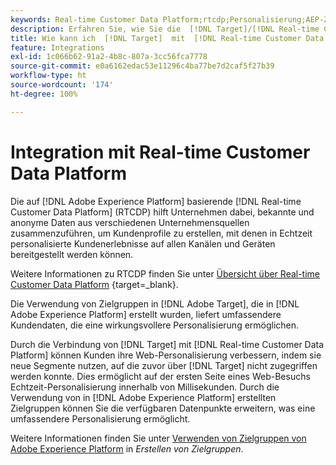 ```yaml
---
keywords: Real-time Customer Data Platform;rtcdp;Personalisierung;AEP-Zielgruppen;Adobe Experience Platform-Zielgruppen
description: Erfahren Sie, wie Sie die  [!DNL Target]/[!DNL Real-time Customer Data Platform] -Integration (RTCDP) zur Bereitstellung umfassenderer Kundendaten und einer wirkungsvolleren Personalisierung nutzen können.
title: Wie kann ich  [!DNL Target]  mit  [!DNL Real-time Customer Data Platform] integrieren?
feature: Integrations
exl-id: 1c066b62-91a2-4b8c-807a-3cc56fca7778
source-git-commit: e0a6162edac53e11296c4ba77be7d2caf5f27b39
workflow-type: ht
source-wordcount: '174'
ht-degree: 100%

---
```


# Integration mit Real-time Customer Data Platform

Die auf [!DNL Adobe Experience Platform] basierende [!DNL Real-time Customer Data Platform] (RTCDP) hilft Unternehmen dabei, bekannte und anonyme Daten aus verschiedenen Unternehmensquellen zusammenzuführen, um Kundenprofile zu erstellen, mit denen in Echtzeit personalisierte Kundenerlebnisse auf allen Kanälen und Geräten bereitgestellt werden können.

Weitere Informationen zu RTCDP finden Sie unter [Übersicht über Real-time Customer Data Platform](https://experienceleague.adobe.com/docs/experience-platform/rtcdp/overview.html?lang=de) {target=_blank}.

Die Verwendung von Zielgruppen in [!DNL Adobe Target], die in [!DNL Adobe Experience Platform] erstellt wurden, liefert umfassendere Kundendaten, die eine wirkungsvollere Personalisierung ermöglichen.

Durch die Verbindung von [!DNL Target] mit [!DNL Real-time Customer Data Platform] können Kunden ihre Web-Personalisierung verbessern, indem sie neue Segmente nutzen, auf die zuvor über [!DNL Target] nicht zugegriffen werden konnte. Dies ermöglicht auf der ersten Seite eines Web-Besuchs Echtzeit-Personalisierung innerhalb von Millisekunden. Durch die Verwendung von in [!DNL Adobe Experience Platform] erstellten Zielgruppen können Sie die verfügbaren Datenpunkte erweitern, was eine umfassendere Personalisierung ermöglicht.

Weitere Informationen finden Sie unter [Verwenden von Zielgruppen von Adobe Experience Platform](/help/main/c-target/c-audiences/audiences.md#aep) in *Erstellen von Zielgruppen*.
